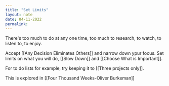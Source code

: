 ```yaml
---
title: "Set Limits"
layout: note
date: 04-11-2022
permalink:
---
```


There's too much to do at any one time, too much to research, to watch, to listen to, to enjoy. 

Accept [[Any Decision Eliminates Others]] and narrow down ypur focus. Set limits on what you will do, [[Slow Down]] and   [[Choose What is Important]]. 

For to do lists for example, try keeping it to [[Three projects only]]. 

This is explored in [[Four Thousand Weeks-Oliver Burkeman]]